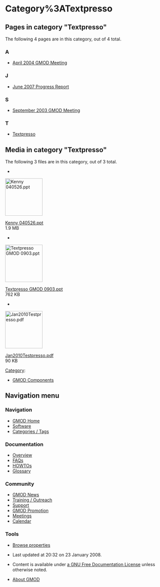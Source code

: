 



<span id="top"></span>




# <span dir="auto">Category%3ATextpresso</span>










## Pages in category "Textpresso"

The following 4 pages are in this category, out of 4 total.



### A

- [April 2004 GMOD
  Meeting](April_2004_GMOD_Meeting "April 2004 GMOD Meeting")

### J

- [June 2007 Progress
  Report](June_2007_Progress_Report "June 2007 Progress Report")

### S

- [September 2003 GMOD
  Meeting](September_2003_GMOD_Meeting "September 2003 GMOD Meeting")

### T

- [Textpresso](Textpresso "Textpresso")




## Media in category "Textpresso"

The following 3 files are in this category, out of 3 total.

- 

  

  

  <img
  src="../mediawiki/skins/common/images/icons/fileicon.png" width="120"
  height="120" alt="Kenny 040526.ppt" />

  

  

  

  [Kenny 040526.ppt](File:Kenny_040526.ppt "File:Kenny 040526.ppt")  
  1.9 MB  

  

  

- 

  

  

  <img
  src="../mediawiki/skins/common/images/icons/fileicon.png" width="120"
  height="120" alt="Textpresso GMOD 0903.ppt" />

  

  

  

  [Textpresso GMOD
  0903.ppt](File:Textpresso_GMOD_0903.ppt "File:Textpresso GMOD 0903.ppt")  
  762 KB  

  

  

- 

  

  

  <img
  src="../mediawiki/skins/common/images/icons/fileicon-pdf.png"
  width="120" height="120" alt="Jan2010Testpresso.pdf" />

  

  

  

  [Jan2010Testpresso.pdf](File:Jan2010Testpresso.pdf "File:Jan2010Testpresso.pdf")  
  90 KB  

  

  





[Category](Special%3ACategories "Special%3ACategories"):

- [GMOD Components](Category%3AGMOD_Components "Category%3AGMOD Components")






## Navigation menu









### Navigation



- <span id="n-GMOD-Home">[GMOD Home](Main_Page)</span>
- <span id="n-Software">[Software](GMOD_Components)</span>
- <span id="n-Categories-.2F-Tags">[Categories /
  Tags](Categories)</span>




### Documentation



- <span id="n-Overview">[Overview](Overview)</span>
- <span id="n-FAQs">[FAQs](Category%3AFAQ)</span>
- <span id="n-HOWTOs">[HOWTOs](Category%3AHOWTO)</span>
- <span id="n-Glossary">[Glossary](Glossary)</span>




### Community



- <span id="n-GMOD-News">[GMOD News](GMOD_News)</span>
- <span id="n-Training-.2F-Outreach">[Training /
  Outreach](Training_and_Outreach)</span>
- <span id="n-Support">[Support](Support)</span>
- <span id="n-GMOD-Promotion">[GMOD Promotion](GMOD_Promotion)</span>
- <span id="n-Meetings">[Meetings](Meetings)</span>
- <span id="n-Calendar">[Calendar](Calendar)</span>




### Tools

- <span id="t-smwbrowselink"><a href="Special%3ABrowse/Category%3ATextpresso" rel="smw-browse">Browse
  properties</a></span>



- <span id="footer-info-lastmod">Last updated at 20:32 on 23 January
  2008.</span>
<!-- - <span id="footer-info-viewcount">11,854 page views.</span> -->
- <span id="footer-info-copyright">Content is available under
  <a href="http://www.gnu.org/licenses/fdl-1.3.html" class="external"
  rel="nofollow">a GNU Free Documentation License</a> unless otherwise
  noted.</span>

<!-- -->

- <span id="footer-places-about">[About
  GMOD](GMOD%3AAbout "GMOD%3AAbout")</span>

<!-- -->




